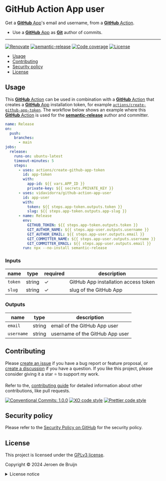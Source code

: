 # GitHub Action App user <!-- omit in toc -->

Get a [**GitHub** App][github-app]'s email and username, from a [**GitHub** Action][github-action].

- Use a [**GitHub** App][github-app] as [**Git**][git] author of commits.

---

[![Renovate](https://img.shields.io/badge/Renovate-enabled-brightgreen?logo=renovatebot&logoColor=&style=flat-square)](https://renovatebot.com)
[![semantic-release](https://img.shields.io/badge/%20%20%F0%9F%93%A6%F0%9F%9A%80-semantic--release-e10079?style=flat-square)](https://github.com/semantic-release/semantic-release)
[![Code coverage](https://img.shields.io/codecov/c/github/vidavidorra/github-action-app-user?logo=codecov&style=flat-square)](https://codecov.io/gh/vidavidorra/github-action-app-user)
[![License](https://img.shields.io/github/license/vidavidorra/github-action-app-user?style=flat-square)](LICENSE.md)

- [Usage](#usage)
- [Contributing](#contributing)
- [Security policy](#security-policy)
- [License](#license)

## Usage

This [**GitHub** Action][github-action] can be used in combination with a [**GitHub** Action][github-action] that creates a [**GitHub** App][github-app] installation token, for example [`actions/create-github-app-token`](https://github.com/actions/create-github-app-token). The workflow below shows an example where this [**GitHub** Action][github-action] is used for the [**semantic-release**](https://github.com/semantic-release/semantic-release) author and committer.

```yml
name: Release
on:
  push:
    branches:
      - main
jobs:
  release:
    runs-on: ubuntu-latest
    timeout-minutes: 5
    steps:
      - uses: actions/create-github-app-token
        id: app-token
        with:
          app-id: ${{ vars.APP_ID }}
          private-key: ${{ secrets.PRIVATE_KEY }}
      - uses: vidavidorra/github-action-app-user
        id: app-user
        with:
          token: ${{ steps.app-token.outputs.token }}
          slug: ${{ steps.app-token.outputs.app-slug }}
      - name: Release
        env:
          GITHUB_TOKEN: ${{ steps.app-token.outputs.token }}
          GIT_AUTHOR_NAME: ${{ steps.app-user.outputs.username }}
          GIT_AUTHOR_EMAIL: ${{ steps.app-user.outputs.email }}
          GIT_COMMITTER_NAME: ${{ steps.app-user.outputs.username }}
          GIT_COMMITTER_EMAIL: ${{ steps.app-user.outputs.email }}
        run: npx --no-install semantic-release
```

### Inputs <!-- omit in toc -->

| name    | type   | required | description                          |
| ------- | ------ | -------- | ------------------------------------ |
| `token` | string | ✓        | GitHub App installation access token |
| `slug`  | string | ✓        | slug of the GitHub App               |

### Outputs <!-- omit in toc -->

| name       | type   | description                     |
| ---------- | ------ | ------------------------------- |
| `email`    | string | email of the GitHub App user    |
| `username` | string | username of the GitHub App user |

## Contributing

Please [create an issue](https://github.com/vidavidorra/github-action-app-user/issues/new/choose) if you have a bug report or feature proposal, or [create a discussion](https://github.com/vidavidorra/github-action-app-user/discussions) if you have a question. If you like this project, please consider giving it a star ⭐ to support my work.

Refer to the, [contributing guide](https://github.com/vidavidorra/.github/blob/main/CONTRIBUTING.md) for detailed information about other contributions, like pull requests.

[![Conventional Commits: 1.0.0](https://img.shields.io/badge/Conventional%20Commits-1.0.0-yellow?style=flat-square)](https://conventionalcommits.org)
[![XO code style](https://img.shields.io/badge/code_style-5ed9c7?logo=xo&labelColor=gray&style=flat-square)](https://github.com/xojs/xo)
[![Prettier code style](https://img.shields.io/badge/code_style-Prettier-ff69b4?logo=prettier&style=flat-square)](https://github.com/prettier/prettier)

## Security policy

Please refer to the [Security Policy on GitHub](https://github.com/vidavidorra/github-action-app-user/security) for the security policy.

## License

This project is licensed under the [GPLv3 license](https://www.gnu.org/licenses/gpl.html).

Copyright © 2024 Jeroen de Bruijn

<details><summary>License notice</summary>
<p>

This program is free software: you can redistribute it and/or modify
it under the terms of the GNU General Public License as published by
the Free Software Foundation, either version 3 of the License, or
(at your option) any later version.

This program is distributed in the hope that it will be useful,
but WITHOUT ANY WARRANTY; without even the implied warranty of
MERCHANTABILITY or FITNESS FOR A PARTICULAR PURPOSE. See the
GNU General Public License for more details.

You should have received a copy of the GNU General Public License
along with this program. If not, see <http://www.gnu.org/licenses/>.

The full text of the license is available in the [LICENSE](LICENSE.md) file in this repository and [online](https://www.gnu.org/licenses/gpl.html)

</details>

<!-- References -->

[github-action]: https://github.com/features/actions/
[github-app]: https://docs.github.com/en/developers/apps/getting-started-with-apps/about-apps
[git]: https://git-scm.com/
